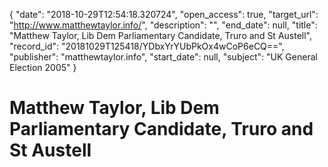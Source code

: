 {
  "date": "2018-10-29T12:54:18.320724", 
  "open_access": true, 
  "target_url": "http://www.matthewtaylor.info/", 
  "description": "", 
  "end_date": null, 
  "title": "Matthew Taylor, Lib Dem Parliamentary Candidate, Truro and St Austell", 
  "record_id": "20181029T125418/YDbxYrYUbPkOx4wCoP6eCQ==", 
  "publisher": "matthewtaylor.info", 
  "start_date": null, 
  "subject": "UK General Election 2005"
}

# Matthew Taylor, Lib Dem Parliamentary Candidate, Truro and St Austell

